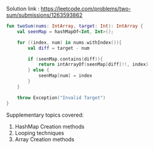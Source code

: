 Solution link : https://leetcode.com/problems/two-sum/submissions/1263593862

```kotlin
fun twoSum(nums: IntArray, target: Int): IntArray {
	val seenMap = hashMapOf<Int, Int>();

	for ((index, num) in nums.withIndex()){
		val diff = target - num

		if (seenMap.contains(diff)){
			return intArrayOf(seenMap[diff]!!, index)
		} else {
			seenMap[num] = index
		}
	}

	throw Exception("Invalid Target")
}
```


Supplementary topics covered:
1. HashMap Creation methods
2. Looping techniques
3. Array Creation methods